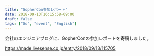 ```yaml
---
title: "GopherCon参加レポート"
date: 2018-09-13T16:15:58+09:00
draft: false
tags: ["Go", "event", "English"]
---
```


会社のエンジニアブログに、GopherConの参加レポートを寄稿しました。

https://made.livesense.co.jp/entry/2018/09/13/115705
